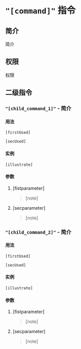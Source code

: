 # `"[command]"` 指令  

## 简介  

简介  

## 权限  

权限  

## 二级指令  

### `"[child_command_1]"` - 简介  

#### 用法  

```QQ_message
[firstUsed]
```

```QQ_message
[secUsed]
```

#### 实例  

```QQ_message
[illustrate]
```

#### 参数  

1. [fistparameter]  
   > [note]  
2. [secparameter]  
   > [note]  

### `"[child_command_2]"` - 简介  

#### 用法  

```QQ_message
[firstUsed]
```

```QQ_message
[secUsed]
```

#### 实例  

```QQ_message
[illustrate]
```

#### 参数  

1. [fistparameter]  
   > [note]  
2. [secparameter]  
   > [note]  
